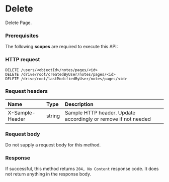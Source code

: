 # Delete

Delete Page.
### Prerequisites
The following **scopes** are required to execute this API: 
### HTTP request
<!-- { "blockType": "ignored" } -->
```http
DELETE /users/<objectId>/notes/pages/<id>
DELETE /drive/root/createdByUser/notes/pages/<id>
DELETE /drive/root/lastModifiedByUser/notes/pages/<id>

```
### Request headers
| Name       | Type | Description|
|:---------------|:--------|:----------|
| X-Sample-Header  | string  | Sample HTTP header. Update accordingly or remove if not needed|

### Request body
Do not supply a request body for this method.


### Response
If successful, this method returns `204, No Content` response code. It does not return anything in the response body.


<!-- uuid: edd427e9-cff7-428e-95bc-458c8a85df62
2015-10-16 23:06:06 UTC -->
<!-- {
  "type": "#page.annotation",
  "description": "Delete",
  "keywords": "",
  "section": "documentation",
  "tocPath": ""
}-->